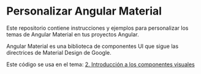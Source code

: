 # Personalizar Angular Material

Este repositorio contiene instrucciones y ejemplos para personalizar los temas de Angular Material en tus proyectos Angular.

Angular Material es una biblioteca de componentes UI que sigue las directrices de Material Design de Google.

Este código se usa en el tema: [2. Introducción a los componentes visuales](https://logongas.es/doku.php?id=clase:daw:diw:1eval:tema02)


